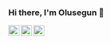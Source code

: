 ### Hi there, I'm Olusegun 👋 

<a href="https://www.linkedin.com/in/olusegun-olayinka/">
  <img align="left" alt="Olusegun's LinkdeIn" width="22px" src="https://cdn.jsdelivr.net/npm/simple-icons@v3/icons/linkedin.svg" />
</a>
<a href="https://twitter.com/olusegun_os">
  <img align="left" alt="Olusegun's Twitter" width="22px" src="https://cdn.jsdelivr.net/npm/simple-icons@v3/icons/twitter.svg" />
</a>
<a href="mailto:olayinkasegunsolo@gmail.com">
  <img align="left" alt="Olusegun's email" width="22px" src="https://cdn.jsdelivr.net/npm/simple-icons@v3/icons/gmail.svg" />
</a>

<br />
<br />

<!--

Here are some ideas to get you started:

- 🔭 I’m currently working on ...
- 🌱 I’m currently learning ...
- 👯 I’m looking to collaborate on ...
- 🤔 I’m looking for help with ...
- 💬 Ask me about ...

- 😄 Pronouns: ...
- ⚡ Fun fact: ...
-->
